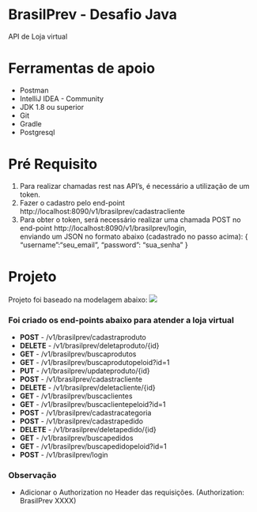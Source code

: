 <h1> BrasilPrev - Desafio Java </h1>
API de Loja virtual 

<h1>Ferramentas de apoio</h1>
<ul>
  <li>Postman</li>
  <li>IntelliJ IDEA - Community</li>
  <li>JDK 1.8 ou superior</li>
  <li>Git</li>
  <li>Gradle</li>
  <li>Postgresql</li>
</ul>

<h1>Pré Requisito</h1>
<ol>
  <li>Para realizar chamadas rest nas API’s, é necessário a utilização de um token.</li>
  <li>Fazer o cadastro pelo end-point http://localhost:8090/v1/brasilprev/cadastracliente</li>
  <li>Para obter o token, será necessário realizar uma chamada POST no end-point http://localhost:8090/v1/brasilprev/login, <br>
  enviando um JSON no formato abaixo (cadastrado no passo acima): { “username”:“seu_email”, “password”: “sua_senha” }</li>  
</ol>

<h1>Projeto</h1>
Projeto foi baseado na modelagem abaixo:
<img src="https://user-images.githubusercontent.com/52975130/93294407-cc349100-f7c0-11ea-853d-9cd4abc7f1d5.JPG">

<h3>Foi criado os end-points abaixo para atender a loja virtual</h3>
<ul>
  <li><b>POST</b> - /v1/brasilprev/cadastraproduto</li>
  <li><b>DELETE</b> - /v1/brasilprev/deletaproduto/{id}</li>
  <li><b>GET</b> - /v1/brasilprev/buscaprodutos</li>
  <li><b>GET</b> - /v1/brasilprev/buscaprodutopeloid?id=1</li>
  <li><b>PUT</b> - /v1/brasilprev/updateproduto/{id}</li>
  <li><b>POST</b> - /v1/brasilprev/cadastracliente</li>
  <li><b>DELETE</b> - /v1/brasilprev/deletacliente/{id}</li>
  <li><b>GET</b> - /v1/brasilprev/buscaclientes</li>
  <li><b>GET</b> - /v1/brasilprev/buscaclientepeloid?id=1</li>
  <li><b>POST</b> - /v1/brasilprev/cadastracategoria</li>
  <li><b>POST</b> - /v1/brasilprev/cadastrapedido</li>
  <li><b>DELETE</b> - /v1/brasilprev/deletapedido/{id}</li>
  <li><b>GET</b> - /v1/brasilprev/buscapedidos</li>
  <li><b>GET</b> - /v1/brasilprev/buscapedidopeloid?id=1</li>
  <li><b>POST</b> - /v1/brasilprev/login</li>
</ul>

<h3>Observação</h3>
<ul>
  <li>Adicionar o Authorization no Header das requisições. (Authorization: BrasilPrev XXXX)</li>
</ul>  
